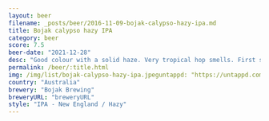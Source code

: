 ```yaml
---
layout: beer
filename: _posts/beer/2016-11-09-bojak-calypso-hazy-ipa.md
title: Bojak calypso hazy IPA
category: beer
score: 7.5
beer-date: "2021-12-28"
desc: "Good colour with a solid haze. Very tropical hop smells. First sips from the bottom of the can had a bit of hop burn but the rest was smooth. It’s not amazing but hits the mark"
permalink: /beer/:title.html
img: /img/list/bojak-calypso-hazy-ipa.jpeguntappd: "https://untappd.com/b/bojak-brewing-calypso/2965527"
country: "Australia"
brewery: "Bojak Brewing"
breweryURL: "breweryURL"
style: "IPA - New England / Hazy"
---
```

